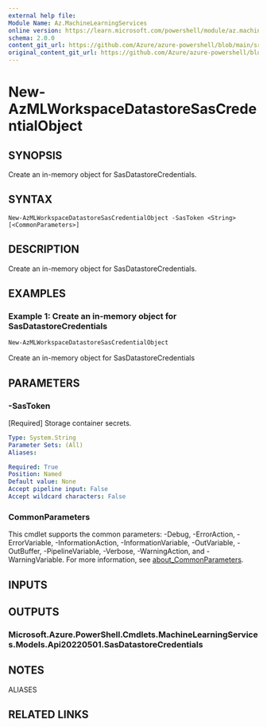 ```yaml
---
external help file: 
Module Name: Az.MachineLearningServices
online version: https://learn.microsoft.com/powershell/module/az.machinelearningservices/new-azmlworkspacedatastoresascredentialobject
schema: 2.0.0
content_git_url: https://github.com/Azure/azure-powershell/blob/main/src/MachineLearningServices/help/New-AzMLWorkspaceDatastoreSasCredentialObject.md
original_content_git_url: https://github.com/Azure/azure-powershell/blob/main/src/MachineLearningServices/help/New-AzMLWorkspaceDatastoreSasCredentialObject.md
---
```


# New-AzMLWorkspaceDatastoreSasCredentialObject

## SYNOPSIS
Create an in-memory object for SasDatastoreCredentials.

## SYNTAX

```
New-AzMLWorkspaceDatastoreSasCredentialObject -SasToken <String> [<CommonParameters>]
```

## DESCRIPTION
Create an in-memory object for SasDatastoreCredentials.

## EXAMPLES

### Example 1: Create an in-memory object for SasDatastoreCredentials
```powershell
New-AzMLWorkspaceDatastoreSasCredentialObject
```

Create an in-memory object for SasDatastoreCredentials

## PARAMETERS

### -SasToken
[Required] Storage container secrets.

```yaml
Type: System.String
Parameter Sets: (All)
Aliases:

Required: True
Position: Named
Default value: None
Accept pipeline input: False
Accept wildcard characters: False
```

### CommonParameters
This cmdlet supports the common parameters: -Debug, -ErrorAction, -ErrorVariable, -InformationAction, -InformationVariable, -OutVariable, -OutBuffer, -PipelineVariable, -Verbose, -WarningAction, and -WarningVariable. For more information, see [about_CommonParameters](http://go.microsoft.com/fwlink/?LinkID=113216).

## INPUTS

## OUTPUTS

### Microsoft.Azure.PowerShell.Cmdlets.MachineLearningServices.Models.Api20220501.SasDatastoreCredentials

## NOTES

ALIASES

## RELATED LINKS

